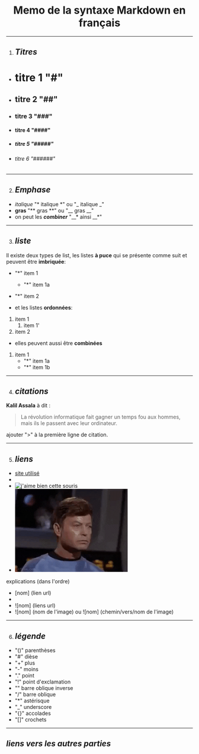 # <center> Memo de la syntaxe Markdown en français </center>
**************************

1. ## __*Titres*__
* # titre 1 "#"
* ## titre 2 "##"
* ### titre 3 "###"
* #### titre 4 "####"
* ##### titre 5 "#####"
* ###### titre 6 "######"
************************
2. ## __*Emphase*__
* *italique*   "* italique *" ou "_ italique _"
* **gras** "** gras **" ou "__ gras __"
* on peut les __*combiner*__ "__* ainsi __*"
*************************
3. ## __*liste*__ 
Il existe deux types de list, les listes __à puce__ qui se présente comme suit et peuvent être __imbriquée__: 
* "*" item 1
    * "*" item 1a
* "*" item 2

* et les listes __ordonnées__: 
1. item 1
    1.  item 1'
2. item 2

* elles peuvent aussi être __combinées__
1. item 1
    * "*" item 1a
    * "*" item 1b
***************
4. ## __*citations*__
__Kalil Assala__ à dit :
> La révolution informatique fait gagner un temps fou aux hommes, mais ils le passent avec leur ordinateur.
 
 ajouter ">" à la première ligne de citation.
 ******************
 5. ## __*liens*__
* [site utilisé](https://letchap.github.io/downloads/memo_markdown_letchap.pdf)
* 
* ![j'aime bien cette souris](https://i.imgur.com/jFsiNMi.jpg)
* ![we did it](giphy.gif)

explications (dans l'ordre)
* [nom] (lien url) 
*
* ![nom] (liens url)
* ![nom] (nom de l'image) ou ![nom] (chemin/vers/nom de l'image)
**************************
6. ## __*légende*__
 * "()" parenthèses
 * "#"  dièse
 * "+" plus
 * "-" moins
 * "." point
 * "!" point d'exclamation
 * "\" barre oblique inverse
 * "/" barre oblique
 * "*" astérisque
 * "_" underscore
 * "{}" accolades
 * "[]" crochets
 **************************
 ## __*liens vers les autres parties*__
 